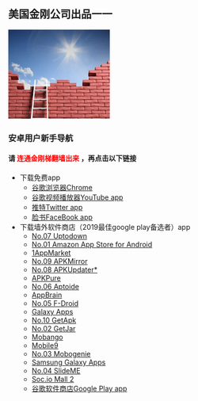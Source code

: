 ## 美国金刚公司出品一一

![image](l-w-s-athird.png)


### 安卓用户新手导航
#### 请<font color="Red"> 连通金刚梯翻墙出来 </font>，再点击以下链接
  - 下载免费app
    - [谷歌浏览器Chrome](https://a2zitpro.github.io/web/downloadchrome)
    - [谷歌视频播放器YouTube app](https://a2zitpro.github.io/web/downloadyoutubeapp)
    - [推特Twitter app](https://a2zitpro.github.io/web/downloadtwitterapp)
    - [脸书FaceBook app](https://a2zitpro.github.io/web/downloadfacebookapp)
  - 下载墙外软件商店（2019最佳google play备选者）app
    - [No.07 Uptodown](https://uptodown-android.cn.uptodown.com/android/download)
    - [No.01 Amazon App Store for Android]()
    - [1AppMarket]()
    - [No.09 APKMirror]()
    - [No.08 APKUpdater*]()
    - [APKPure]()
    - [No.06 Aptoide]()
    - [AppBrain]()
    - [No.05 F-Droid]()
    - [Galaxy Apps]()
    - [No.10 GetApk]()
    - [No.02 GetJar]()
    - [Mobango]()
    - [Mobile9]()
    - [No.03 Mobogenie]()
    - [Samsung Galaxy Apps]()
    - [No.04 SlideME]()
    - [Soc.io Mall 2]()
    - [谷歌软件商店Google Play app](https://a2zitpro.github.io/web/downloadgoogleplayapp)    
